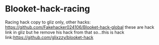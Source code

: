 # Blooket-hack-racing
Racing hack copy to gliz only, other hacks:
https://github.com/Fakehacker024106/Blooket-hack-global
these are hack link in gliz but he remove his hack from that so...this is hack link:https://github.com/glixzzy/blooket-hack
